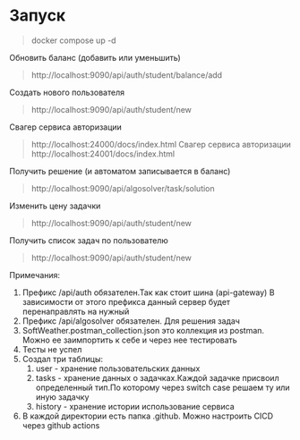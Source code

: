 <h1>Запуск</h1>

> docker compose up -d


Обновить баланс (добавить или уменьшить)
> http://localhost:9090/api/auth/student/balance/add

Создать нового пользователя
> http://localhost:9090/api/auth/student/new

Свагер сервиса авторизации
> http://localhost:24000/docs/index.html
Свагер сервиса авторизации
> http://localhost:24001/docs/index.html


Получить решение (и автоматом записывается в баланс)
> http://localhost:9090/api/algosolver/task/solution

Изменить цену задачки
> http://localhost:9090/api/auth/student/new

Получить список задач по пользователю
> http://localhost:9090/api/auth/student/new


Примечания:
1) Префикс /api/auth обязателен.Так как стоит шина (api-gateway)
В зависимости от этого префикса данный сервер будет перенаправлять на нужный
2) Префикс /api/algosolver обязателен. Для решения задач
3) SoftWeather.postman_collection.json это коллекция из postman. Можно ее заимпортить к себе и через нее тестировать
4) Тесты не успел
5) Создал три таблицы:
   1) user -  хранение пользовательских данных
   2) tasks - хранение данных о задачках.Каждой задачке присвоил определенный тип.По которому через switch case решаем ту или иную задачку
   3) history - хранение истории использование сервиса
6) В каждой директории есть папка .github. Можно настроить CICD  через github actions